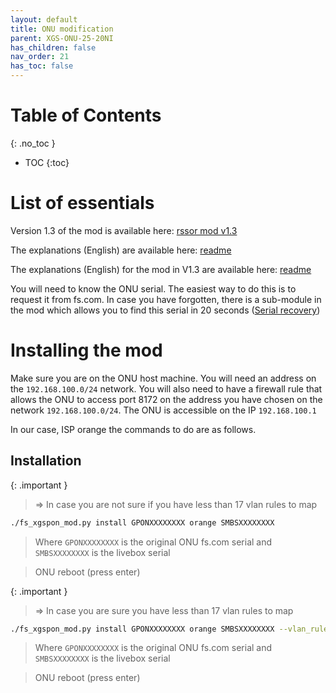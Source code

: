 ```yaml
---
layout: default 
title: ONU modification
parent: XGS-ONU-25-20NI
has_children: false
nav_order: 21
has_toc: false
---
```


# Table of Contents
{: .no_toc }

- TOC
{:toc}

# List of essentials

Version 1.3 of the mod is available here: [rssor mod v1.3](https://github.com/rssor/fs_xgspon_mod/releases/download/v1.3/fs_xgspon_mod_release.tgz)

The explanations (English) are available here: [readme](https://github.com/rssor/fs_xgspon_mod/tree/test_bruteforce_and_orange_support)

The explanations (English) for the mod in V1.3 are available here: [readme](https://github.com/rssor/fs_xgspon_mod)

You will need to know the ONU serial. The easiest way to do this is to request it from fs.com.
In case you have forgotten, there is a sub-module in the mod which allows you to find this serial in 20 seconds ([Serial recovery](https://akhamar.github.io/orange-xgs-pon/20_fs_onu/25_serial_recovery.html))

# Installing the mod

Make sure you are on the ONU host machine. You will need an address on the `192.168.100.0/24` network. You will also need to have a firewall rule that allows the ONU to access port 8172 on the address you have chosen on the network `192.168.100.0/24`.
The ONU is accessible on the IP `192.168.100.1`

In our case, ISP orange the commands to do are as follows.


## Installation

{: .important }
> => In case you are not sure if you have less than 17 vlan rules to map

```bash
./fs_xgspon_mod.py install GPONXXXXXXXX orange SMBSXXXXXXXX
```
> Where `GPONXXXXXXXX` is the original ONU fs.com serial and `SMBSXXXXXXXX` is the livebox serial

> ONU reboot (press enter)

{: .important }
> => In case you are sure you have less than 17 vlan rules to map

```bash
./fs_xgspon_mod.py install GPONXXXXXXXX orange SMBSXXXXXXXX --vlan_rules ""
```
> Where `GPONXXXXXXXX` is the original ONU fs.com serial and `SMBSXXXXXXXX` is the livebox serial

> ONU reboot (press enter)
